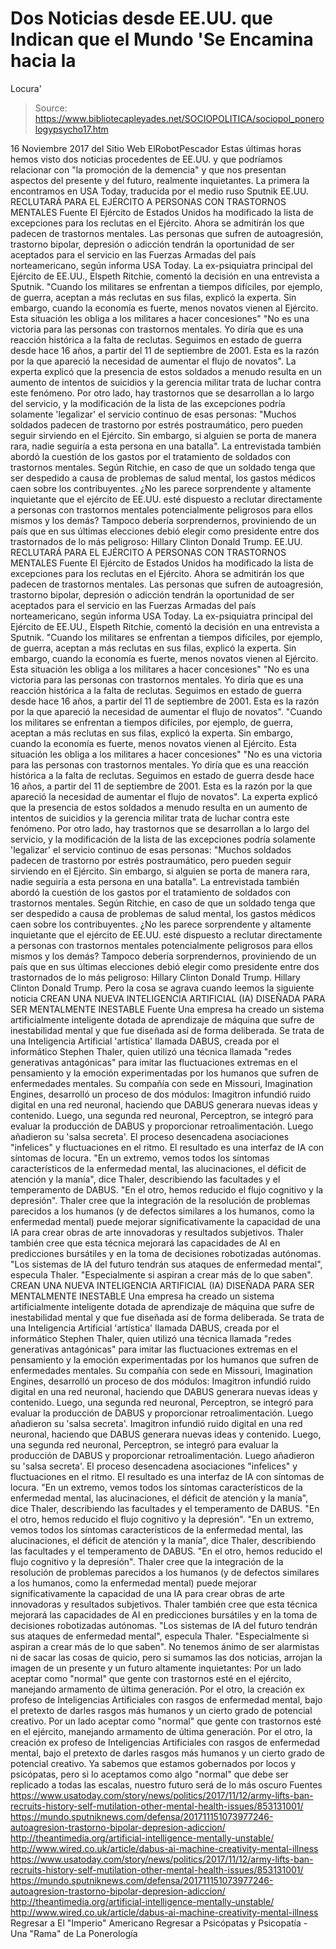 # Dos Noticias desde EE.UU. que Indican que el Mundo 'Se Encamina hacia la 
Locura'

> Source: https://www.bibliotecapleyades.net/SOCIOPOLITICA/sociopol_ponerologypsycho17.htm

16 Noviembre 2017
del Sitio Web ElRobotPescador
Estas últimas horas hemos visto dos noticias procedentes de EE.UU. y que podríamos relacionar con "la promoción de la demencia" y que nos presentan aspectos del presente y del futuro, realmente inquietantes. La primera la encontramos en USA Today, traducida por el medio ruso Sputnik
EE.UU. RECLUTARÁ PARA EL EJÉRCITO A PERSONAS CON TRASTORNOS MENTALES Fuente El Ejército de Estados Unidos ha modificado la lista de excepciones para los reclutas en el Ejército. Ahora se admitirán los que padecen de trastornos mentales. Las personas que sufren de autoagresión, trastorno bipolar, depresión o adicción tendrán la oportunidad de ser aceptados para el servicio en las Fuerzas Armadas del país norteamericano, según informa USA Today. La ex-psiquiatra principal del Ejército de EE.UU., Elspeth Ritchie, comentó la decisión en una entrevista a Sputnik. "Cuando los militares se enfrentan a tiempos difíciles, por ejemplo, de guerra, aceptan a más reclutas en sus filas, explicó la experta. Sin embargo, cuando la economía es fuerte, menos novatos vienen al Ejército. Esta situación les obliga a los militares a hacer concesiones" "No es una victoria para las personas con trastornos mentales. Yo diría que es una reacción histórica a la falta de reclutas. Seguimos en estado de guerra desde hace 16 años, a partir del 11 de septiembre de 2001. Esta es la razón por la que apareció la necesidad de aumentar el flujo de novatos". La experta explicó que la presencia de estos soldados a menudo resulta en un aumento de intentos de suicidios y la gerencia militar trata de luchar contra este fenómeno. Por otro lado, hay trastornos que se desarrollan a lo largo del servicio, y la modificación de la lista de las excepciones podría solamente 'legalizar' el servicio continuo de esas personas: "Muchos soldados padecen de trastorno por estrés postraumático, pero pueden seguir sirviendo en el Ejército. Sin embargo, si alguien se porta de manera rara, nadie seguiría a esta persona en una batalla". La entrevistada también abordó la cuestión de los gastos por el tratamiento de soldados con trastornos mentales. Según Ritchie, en caso de que un soldado tenga que ser despedido a causa de problemas de salud mental, los gastos médicos caen sobre los contribuyentes. ¿No les parece sorprendente y altamente inquietante que el ejército de EE.UU. esté dispuesto a reclutar directamente a personas con trastornos mentales potencialmente peligrosos para ellos mismos y los demás? Tampoco debería sorprendernos, proviniendo de un país que en sus últimas elecciones debió elegir como presidente entre dos trastornados de lo más peligroso: Hillary Clinton Donald Trump.
EE.UU. RECLUTARÁ PARA EL EJÉRCITO
A PERSONAS CON TRASTORNOS MENTALES
Fuente
El Ejército de Estados Unidos ha modificado la lista de excepciones para los reclutas en el Ejército.
Ahora se admitirán los que padecen de trastornos mentales. Las personas que sufren de autoagresión, trastorno bipolar, depresión o adicción tendrán la oportunidad de ser aceptados para el servicio en las Fuerzas Armadas del país norteamericano, según informa USA Today. La ex-psiquiatra principal del Ejército de EE.UU., Elspeth Ritchie, comentó la decisión en una entrevista a Sputnik.
"Cuando los militares se enfrentan a tiempos difíciles, por ejemplo, de guerra, aceptan a más reclutas en sus filas, explicó la experta. Sin embargo, cuando la economía es fuerte, menos novatos vienen al Ejército. Esta situación les obliga a los militares a hacer concesiones" "No es una victoria para las personas con trastornos mentales. Yo diría que es una reacción histórica a la falta de reclutas. Seguimos en estado de guerra desde hace 16 años, a partir del 11 de septiembre de 2001. Esta es la razón por la que apareció la necesidad de aumentar el flujo de novatos".
"Cuando los militares se enfrentan a tiempos difíciles, por ejemplo, de guerra, aceptan a más reclutas en sus filas, explicó la experta.
Sin embargo, cuando la economía es fuerte, menos novatos vienen al Ejército. Esta situación les obliga a los militares a hacer concesiones" "No es una victoria para las personas con trastornos mentales.
Yo diría que es una reacción histórica a la falta de reclutas. Seguimos en estado de guerra desde hace 16 años, a partir del 11 de septiembre de 2001.
Esta es la razón por la que apareció la necesidad de aumentar el flujo de novatos".
La experta explicó que la presencia de estos soldados a menudo resulta en un aumento de intentos de suicidios y la gerencia militar trata de luchar contra este fenómeno. Por otro lado, hay trastornos que se desarrollan a lo largo del servicio, y la modificación de la lista de las excepciones podría solamente 'legalizar' el servicio continuo de esas personas:
"Muchos soldados padecen de trastorno por estrés postraumático, pero pueden seguir sirviendo en el Ejército. Sin embargo, si alguien se porta de manera rara, nadie seguiría a esta persona en una batalla".
La entrevistada también abordó la cuestión de los gastos por el tratamiento de soldados con trastornos mentales.
Según Ritchie, en caso de que un soldado tenga que ser despedido a causa de problemas de salud mental, los gastos médicos caen sobre los contribuyentes. ¿No les parece sorprendente y altamente inquietante que el ejército de EE.UU. esté dispuesto a reclutar directamente a personas con trastornos mentales potencialmente peligrosos para ellos mismos y los demás? Tampoco debería sorprendernos, proviniendo de un país que en sus últimas elecciones debió elegir como presidente entre dos trastornados de lo más peligroso:
Hillary Clinton Donald Trump.
Hillary Clinton
Donald Trump.
Pero la cosa se agrava cuando leemos la siguiente noticia
CREAN UNA NUEVA INTELIGENCIA ARTIFICIAL (IA) DISEÑADA PARA SER MENTALMENTE INESTABLE Fuente Una empresa ha creado un sistema artificialmente inteligente dotada de aprendizaje de máquina que sufre de inestabilidad mental y que fue diseñada así de forma deliberada. Se trata de una Inteligencia Artificial 'artística' llamada DABUS, creada por el informático Stephen Thaler, quien utilizó una técnica llamada "redes generativas antagónicas" para imitar las fluctuaciones extremas en el pensamiento y la emoción experimentadas por los humanos que sufren de enfermedades mentales. Su compañía con sede en Missouri, Imagination Engines, desarrolló un proceso de dos módulos: Imagitron infundió ruido digital en una red neuronal, haciendo que DABUS generara nuevas ideas y contenido. Luego, una segunda red neuronal, Perceptron, se integró para evaluar la producción de DABUS y proporcionar retroalimentación. Luego añadieron su 'salsa secreta'. El proceso desencadena asociaciones "infelices" y fluctuaciones en el ritmo. El resultado es una interfaz de IA con síntomas de locura. "En un extremo, vemos todos los síntomas característicos de la enfermedad mental, las alucinaciones, el déficit de atención y la manía", dice Thaler, describiendo las facultades y el temperamento de DABUS. "En el otro, hemos reducido el flujo cognitivo y la depresión". Thaler cree que la integración de la resolución de problemas parecidos a los humanos (y de defectos similares a los humanos, como la enfermedad mental) puede mejorar significativamente la capacidad de una IA para crear obras de arte innovadoras y resultados subjetivos. Thaler también cree que esta técnica mejorará las capacidades de AI en predicciones bursátiles y en la toma de decisiones robotizadas autónomas. "Los sistemas de IA del futuro tendrán sus ataques de enfermedad mental", especula Thaler. "Especialmente si aspiran a crear más de lo que saben".
CREAN UNA NUEVA INTELIGENCIA ARTIFICIAL (IA)
DISEÑADA PARA SER MENTALMENTE INESTABLE
Una empresa ha creado un sistema artificialmente inteligente dotada de aprendizaje de máquina que sufre de inestabilidad mental y que fue diseñada así de forma deliberada. Se trata de una Inteligencia Artificial 'artística' llamada DABUS, creada por el informático Stephen Thaler, quien utilizó una técnica llamada "redes generativas antagónicas" para imitar las fluctuaciones extremas en el pensamiento y la emoción experimentadas por los humanos que sufren de enfermedades mentales. Su compañía con sede en Missouri, Imagination Engines, desarrolló un proceso de dos módulos:
Imagitron infundió ruido digital en una red neuronal, haciendo que DABUS generara nuevas ideas y contenido. Luego, una segunda red neuronal, Perceptron, se integró para evaluar la producción de DABUS y proporcionar retroalimentación. Luego añadieron su 'salsa secreta'.
Imagitron infundió ruido digital en una red neuronal, haciendo que DABUS generara nuevas ideas y contenido.
Luego, una segunda red neuronal, Perceptron, se integró para evaluar la producción de DABUS y proporcionar retroalimentación.
Luego añadieron su 'salsa secreta'.
El proceso desencadena asociaciones "infelices" y fluctuaciones en el ritmo.
El resultado es una interfaz de IA con síntomas de locura.
"En un extremo, vemos todos los síntomas característicos de la enfermedad mental, las alucinaciones, el déficit de atención y la manía", dice Thaler, describiendo las facultades y el temperamento de DABUS. "En el otro, hemos reducido el flujo cognitivo y la depresión".
"En un extremo, vemos todos los síntomas característicos de la enfermedad mental, las alucinaciones, el déficit de atención y la manía", dice Thaler, describiendo las facultades y el temperamento de DABUS.
"En el otro, hemos reducido el flujo cognitivo y la depresión".
Thaler cree que la integración de la resolución de problemas parecidos a los humanos (y de defectos similares a los humanos, como la enfermedad mental) puede mejorar significativamente la capacidad de una IA para crear obras de arte innovadoras y resultados subjetivos. Thaler también cree que esta técnica mejorará las capacidades de AI en predicciones bursátiles y en la toma de decisiones robotizadas autónomas.
"Los sistemas de IA del futuro tendrán sus ataques de enfermedad mental", especula Thaler. "Especialmente si aspiran a crear más de lo que saben".
No tenemos ánimo de ser alarmistas ni de sacar las cosas de quicio, pero si sumamos las dos noticias, arrojan la imagen de un presente y un futuro altamente inquietantes:
Por un lado aceptar como "normal" que gente con trastornos esté en el ejército, manejando armamento de última generación. Por el otro, la creación ex profeso de Inteligencias Artificiales con rasgos de enfermedad mental, bajo el pretexto de darles rasgos más humanos y un cierto grado de potencial creativo.
Por un lado aceptar como "normal" que gente con trastornos esté en el ejército, manejando armamento de última generación.
Por el otro, la creación ex profeso de Inteligencias Artificiales con rasgos de enfermedad mental, bajo el pretexto de darles rasgos más humanos y un cierto grado de potencial creativo.
Ya sabemos que estamos gobernados por locos y psicópatas, pero si lo aceptamos como algo "normal" que debe ser replicado a todas las escalas, nuestro futuro será de lo más oscuro
Fuentes
https://www.usatoday.com/story/news/politics/2017/11/12/army-lifts-ban-recruits-history-self-mutilation-other-mental-health-issues/853131001/ https://mundo.sputniknews.com/defensa/201711151073977246-autoagresion-trastorno-bipolar-depresion-adiccion/ http://theantimedia.org/artificial-intelligence-mentally-unstable/ http://www.wired.co.uk/article/dabus-ai-machine-creativity-mental-illness
https://www.usatoday.com/story/news/politics/2017/11/12/army-lifts-ban-recruits-history-self-mutilation-other-mental-health-issues/853131001/
https://mundo.sputniknews.com/defensa/201711151073977246-autoagresion-trastorno-bipolar-depresion-adiccion/
http://theantimedia.org/artificial-intelligence-mentally-unstable/
http://www.wired.co.uk/article/dabus-ai-machine-creativity-mental-illness
Regresar a El "Imperio" Americano
Regresar a Psicópatas y Psicopatía - Una "Rama" de La Ponerología

